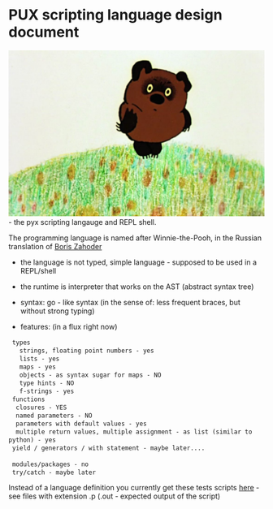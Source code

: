 # PUX scripting language design document

![pux](pux.jpg) - the pyx scripting langauge and REPL shell.

The programming language is named after Winnie-the-Pooh, in the Russian translation of [Boris Zahoder](https://en.wikipedia.org/wiki/Boris_Zakhoder)

- the language is not typed, simple language - supposed to be used in a REPL/shell

- the runtime is interpreter that works on the AST (abstract syntax tree)

- syntax: go - like syntax (in the sense of: less frequent braces, but without strong typing)

- features: (in a flux right now)

```
 types
   strings, floating point numbers - yes
   lists - yes
   maps - yes
   objects - as syntax sugar for maps - NO
   type hints - NO
   f-strings - yes
 functions
  closures - YES
  named parameters - NO
  parameters with default values - yes
  multiple return values, multiple assignment - as list (similar to python) - yes
 yield / generators / with statement - maybe later....

 modules/packages - no
 try/catch - maybe later
```

Instead of a language definition you currently get these tests scripts [here](https://github.com/MoserMichael/jscriptparse/tree/main/tests) - see files with extension .p (.out - expected output of the script)
